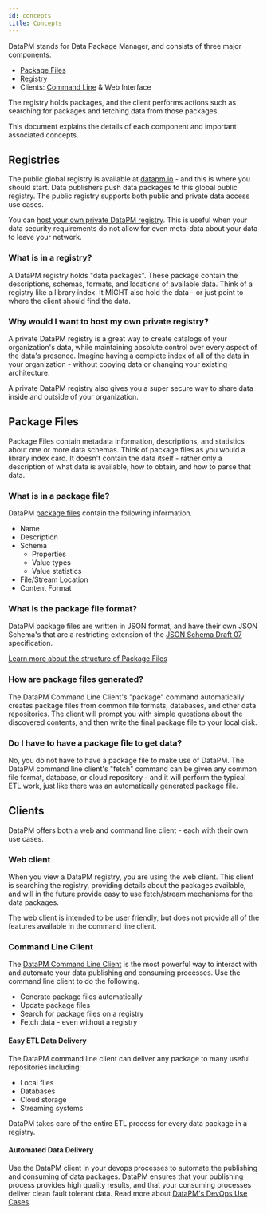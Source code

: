 ```yaml
---
id: concepts
title: Concepts
---
```


DataPM stands for Data Package Manager, and consists of three major components.

-   [Package Files](package-files.md)
-   [Registry](registry-api.md)
-   Clients: [Command Line](command-line-client.md) & Web Interface

The registry holds packages, and the client performs actions such as searching for packages and fetching data from those packages.

This document explains the details of each component and important associated concepts.

## Registries

The public global registry is available at [datapm.io](https://datapm.io) - and this is where you should start. Data publishers push data packages to this global public registry. The public registry supports both public and private data access use cases.

You can [host your own private DataPM registry](private-registry.md). This is useful when your data security requirements do not allow for even meta-data about your data to leave your network.

### What is in a registry?

A DataPM registry holds "data packages". These package contain the descriptions, schemas, formats, and locations of available data. Think of a registry like a library index. It MIGHT also hold the data - or just point to where the client should find the data.

### Why would I want to host my own private registry?

A private DataPM registry is a great way to create catalogs of your organization's data, while maintaining absolute control over every aspect of the data's presence. Imagine having a complete index of all of the data in your organization - without copying data or changing your existing architecture.

A private DataPM registry also gives you a super secure way to share data inside and outside of your organization.

## Package Files

Package Files contain metadata information, descriptions, and statistics about one or more data schemas. Think of package files as you would a library index card. It doesn't contain the data itself - rather only a description of what data is available, how to obtain, and how to parse that data.

### What is in a package file?

DataPM [package files](package-files.md) contain the following information.

-   Name
-   Description
-   Schema
    -   Properties
    -   Value types
    -   Value statistics
-   File/Stream Location
-   Content Format

### What is the package file format?

DataPM package files are written in JSON format, and have their own JSON Schema's that are a restricting extension of the [JSON Schema Draft 07]() specification.

[Learn more about the structure of Package Files](package-files.md)

### How are package files generated?

The DataPM Command Line Client's "package" command automatically creates package files from common file formats, databases, and other data repositories. The client will prompt you with simple questions about the discovered contents, and then write the final package file to your local disk.

### Do I have to have a package file to get data?

No, you do not have to have a package file to make use of DataPM. The DataPM command line client's "fetch" command can be given any common file format, database, or cloud repository - and it will perform the typical ETL work, just like there was an automatically generated package file.

## Clients

DataPM offers both a web and command line client - each with their own use cases.

### Web client

When you view a DataPM registry, you are using the web client. This client is searching the registry, providing details about the packages available, and will in the future provide easy to use fetch/stream mechanisms for the data packages.

The web client is intended to be user friendly, but does not provide all of the features available in the command line client.

### Command Line Client

The [DataPM Command Line Client](command-line-client.md) is the most powerful way to interact with and automate your data publishing and consuming processes. Use the command line client to do the following.

-   Generate package files automatically
-   Update package files
-   Search for package files on a registry
-   Fetch data - even without a registry

#### Easy ETL Data Delivery

The DataPM command line client can deliver any package to many useful repositories including:

-   Local files
-   Databases
-   Cloud storage
-   Streaming systems

DataPM takes care of the entire ETL process for every data package in a registry.

#### Automated Data Delivery

Use the DataPM client in your devops processes to automate the publishing and consuming of data packages. DataPM ensures that your publishing process provides high quality results, and that your consuming processes deliver clean fault tolerant data. Read more about [DataPM's DevOps Use Cases](devops.md).
